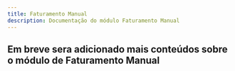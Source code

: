 ```yaml
---
title: Faturamento Manual
description: Documentação do módulo Faturamento Manual
---
```


## Em breve sera adicionado mais conteúdos sobre o módulo de Faturamento Manual
